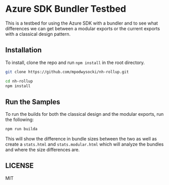 # Azure SDK Bundler Testbed

This is a testbed for using the Azure SDK with a bundler and to see what differences we can get between a modular exports or the current exports with a classical design pattern.

## Installation

To install, clone the repo and run `npm install` in the root directory.

```bash
git clone https://github.com/mpodwysocki/nh-rollup.git

cd nh-rollup
npm install
```

## Run the Samples

To run the builds for both the classical design and the modular exports, run the following:

```bash
npm run builda
```

This will show the difference in bundle sizes between the two as well as create a `stats.html` and `stats.modular.html` which will analyze the bundles and where the size differences are.

## LICENSE

MIT
